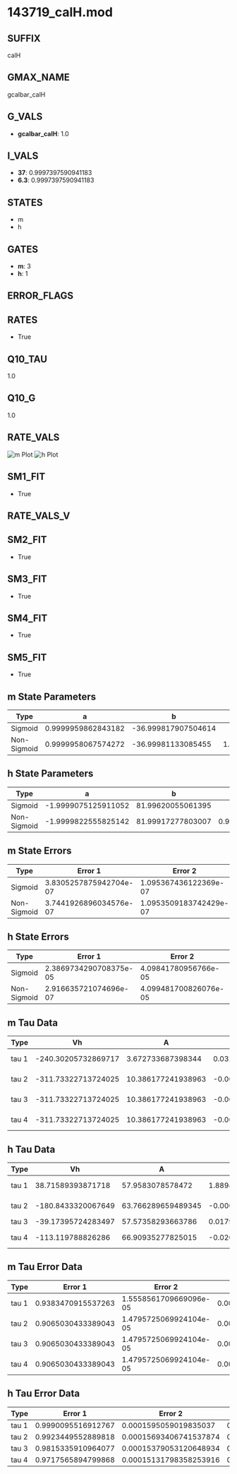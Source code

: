 # 143719_calH.mod

## SUFFIX

calH

## GMAX_NAME

gcalbar_calH

## G_VALS

- **gcalbar_calH**: 1.0

## I_VALS

- **37**: 0.9997397590941183
- **6.3**: 0.9997397590941183

## STATES

- m
- h

## GATES

- **m**: 3
- **h**: 1

## ERROR_FLAGS


## RATES

- True

## Q10_TAU

1.0

## Q10_G

1.0

## RATE_VALS

![m Plot](/Users/pbozelos/Dropbox/icg-Chai-Panos/supermodels/output_markdown_files/Ca/143719_calH.mod/images/m.png)
![h Plot](/Users/pbozelos/Dropbox/icg-Chai-Panos/supermodels/output_markdown_files/Ca/143719_calH.mod/images/h.png)

## SM1_FIT

- True

## RATE_VALS_V

## SM2_FIT

- True

## SM3_FIT

- True

## SM4_FIT

- True

## SM5_FIT

- True

## m State Parameters

| Type | a | b | c | d |
| --- | --- | --- | --- | --- |
| Sigmoid | 0.9999959862843182 | -36.999817907504614 |
| Non-Sigmoid | 0.9999958067574272 | -36.99981133085455 | 1.0000000818892893 | -5.1831833941769506e-08 |

## h State Parameters

| Type | a | b | c | d |
| --- | --- | --- | --- | --- |
| Sigmoid | -1.9999075125911052 | 81.99620055061395 |
| Non-Sigmoid | -1.9999822555825142 | 81.99917277803007 | 0.999981086575512 | -6.099451779027038e-09 |

## m State Errors

| Type | Error 1 | Error 2 | Error 3 |
| --- | --- | --- | --- |
| Sigmoid | 3.8305257875942704e-07 | 1.095367436122369e-07 | 2.481046218896727e-07 |
| Non-Sigmoid | 3.7441926896034576e-07 | 1.0953509183742429e-07 | 2.42512794077693e-07 |

## h State Errors

| Type | Error 1 | Error 2 | Error 3 |
| --- | --- | --- | --- |
| Sigmoid | 2.3869734290708375e-05 | 4.09841780956766e-05 | 1.8539655323798054e-05 |
| Non-Sigmoid | 2.916635721074696e-07 | 4.099481700826076e-05 | 2.2653549601870046e-07 |

## m Tau Data

| Type | Vh | A | b1 | b2 | c1 | c2 | d1 | d2 | e1 | e2 |
| --- | --- | --- | --- | --- | --- | --- | --- | --- | --- | --- |
| tau 1 | -240.30205732869717 | 3.672733687398344 | 0.03240739736234548 | 6.88074468259203e-05 |
| tau 2 | -311.73322713724025 | 10.386177241938963 | -0.005230115792145604 | 3.513065773122323e-05 | 0.0052302665214641044 | -6.519814009667894e-06 |
| tau 3 | -311.73322713724025 | 10.386177241938963 | -0.005230115792145604 | 3.513065773122323e-05 | 0.0 | 0.0052302665214641044 | -6.519814009667894e-06 | 0.0 |
| tau 4 | -311.73322713724025 | 10.386177241938963 | -0.005230115792145604 | 3.513065773122323e-05 | 0.0 | 0.0 | 0.0052302665214641044 | -6.519814009667894e-06 | 0.0 | 0.0 |

## h Tau Data

| Type | Vh | A | b1 | b2 | c1 | c2 | d1 | d2 | e1 | e2 |
| --- | --- | --- | --- | --- | --- | --- | --- | --- | --- | --- |
| tau 1 | 38.71589393871718 | 57.9583078578472 | 1.8894472978063595e-05 | -1.865862678970841e-05 |
| tau 2 | -180.8433320067649 | 63.766289659489345 | -0.00014252427498191085 | 2.0179734050591607e-05 | 0.0035382772361117016 | -3.870474109787939e-06 |
| tau 3 | -39.17395724283497 | 57.57358293663786 | 0.01792371595995558 | 0.0001869714529162265 | 8.874059719423872e-07 | 0.01785250283628538 | -0.00015524690753569075 | 4.4842759516014175e-07 |
| tau 4 | -113.119788826286 | 66.90935277825015 | -0.02045661960982569 | 0.0016670020073379012 | -2.4659824329252386e-05 | 1.366003769779951e-07 | 0.020383605316342816 | -0.00018283899669588105 | 7.161742265083778e-07 | -1.0353802225284272e-09 |

## m Tau Error Data

| Type | Error 1 | Error 2 | Error 3 |
| --- | --- | --- | --- |
| tau 1 | 0.9383470915537263 | 1.5558561709669096e-05 | 0.005111973460343322 |
| tau 2 | 0.9065030433389043 | 1.4795725069924104e-05 | 0.004938491887469771 |
| tau 3 | 0.9065030433389043 | 1.4795725069924104e-05 | 0.004938491887469771 |
| tau 4 | 0.9065030433389043 | 1.4795725069924104e-05 | 0.004938491887469771 |

## h Tau Error Data

| Type | Error 1 | Error 2 | Error 3 |
| --- | --- | --- | --- |
| tau 1 | 0.9990095516912767 | 0.0001595059019835037 | 0.01821286497080749 |
| tau 2 | 0.9923449552889818 | 0.00015693406741537874 | 0.018091363235259082 |
| tau 3 | 0.9815335910964077 | 0.00015379053120648934 | 0.017894262100584018 |
| tau 4 | 0.9717565894799868 | 0.00015131798358253916 | 0.01771601834910258 |

